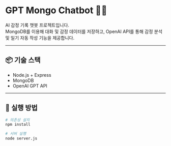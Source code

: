 # GPT Mongo Chatbot 🧠💬

AI 감정 기록 챗봇 프로젝트입니다.  
MongoDB를 이용해 대화 및 감정 데이터를 저장하고, OpenAI API를 통해 감정 분석 및 일기 자동 작성 기능을 제공합니다.

---

## 📦 기술 스택

- Node.js + Express
- MongoDB
- OpenAI GPT API

---

## 🚀 실행 방법

```bash
# 의존성 설치
npm install

# 서버 실행
node server.js
